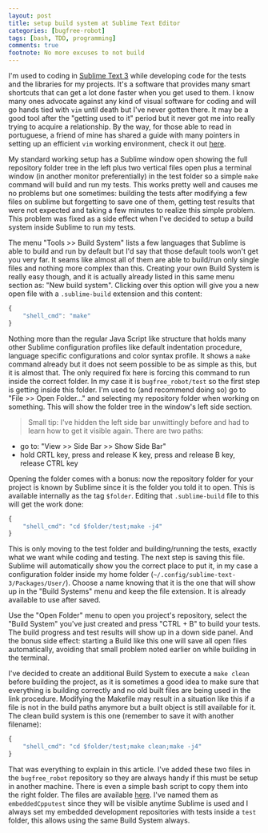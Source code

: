 ```yaml
---
layout: post
title: setup build system at Sublime Text Editor
categories: [bugfree-robot]
tags: [bash, TDD, programming]
comments: true
footnote: No more excuses to not build 
---
```


I'm used to coding in [Sublime Text 3](https://www.sublimetext.com/3) while developing code for the tests and the libraries for my projects. It's a software that provides many smart shortcuts that can get a lot done faster when you get used to them. I know many ones advocate against any kind of visual software for coding and will go hands tied with `vim` until death but I've never gotten there. It may be a good tool after the "getting used to it" period but it never got me into really trying to acquire a relationship. By the way, for those able to read in portuguese, a friend of mine has shared a guide with many pointers in setting up an efficient `vim` working environment, check it out [here](https://danieljunho.com/2019/05/30/vimrc.html).

My standard working setup has a Sublime window open showing the full repository folder tree in the left plus two vertical files open plus a terminal window (in another monitor preferentially) in the test folder so a simple `make` command will build and run my tests. This works pretty well and causes me no problems but one sometimes: building the tests after modifying a few files on sublime but forgetting to save one of them, getting test results that were not expected and taking a few minutes to realize this simple problem. This problem was fixed as a side effect when I've decided to setup a build system inside Sublime to run my tests. 


<!--more-->

The menu "Tools >> Build System" lists a few languages that Sublime is able to build and run by default but I'd say that those default tools won't get you very far. It seams like almost all of them are able to build/run only single files and nothing more complex than this. Creating your own Build System is really easy though, and it is actually already listed in this same menu section as: "New build system". Clicking over this option will give you a new open file with a `.sublime-build` extension and this content:

```js
{
    "shell_cmd": "make"
}
```

Nothing more than the regular Java Script like structure that holds many other Sublime configuration profiles like default indentation procedure, language specific configurations and color syntax profile. It shows a `make` command already but it does not seem possible to be as simple as this, but it is almost that. The only required fix here is forcing this command to run inside the correct folder. In my case it is `bugfree_robot/test` so the first step is getting inside this folder. I'm used to (and recommend doing so) go to "File >> Open Folder..." and selecting my repository folder when working on something. This will show the folder tree in the window's left side section. 


> Small tip: I've hidden the left side bar unwittingly before and had to learn how to get it visible again. There are two paths:
- go to: "View >> Side Bar >> Show Side Bar"
- hold CRTL key, press and release K key, press and release B key, release CTRL key

Opening the folder comes with a bonus: now the repository folder for your project is known by Sublime since it is the folder you told it to open. This is available internally as the tag `$folder`. Editing that `.sublime-build` file to this will get the work done:

```js
{
    "shell_cmd": "cd $folder/test;make -j4"
}
```

This is only moving to the test folder and building/running the tests, exactly what we want while coding and testing. The next step is saving this file. Sublime will automatically show you the correct place to put it, in my case a configuration folder inside my home folder (`~/.config/sublime-text-3/Packages/User/`). Choose a name knowing that it is the one that will show up in the "Build Systems" menu and keep the file extension. It is already available to use after saved. 

Use the "Open Folder" menu to open you project's repository, select the "Build System" you've just created and press "CTRL + B" to build your tests. The build progress and test results will show up in a down side panel. And the bonus side effect: starting a Build like this one will save all open files automatically, avoiding that small problem noted earlier on while building in the terminal.

I've decided to create an additional Build System to execute a `make clean` before building the project, as it is sometimes a good idea to make sure that everything is building correctly and no old built files are being used in the link procedure. Modifying the Makefile may result in a situation like this if a file is not in the build paths anymore but a built object is still available for it. The clean build system is this one (remember to save it with another filename):

```js
{
    "shell_cmd": "cd $folder/test;make clean;make -j4"
}
```

That was everything to explain in this article. I've added these two files in the `bugfree_robot` repository so they are always handy if this must be setup in another machine. There is even a simple bash script to copy them into the right folder. The files are available [here](https://github.com/matheusmbar/bugfree_robot/tree/62e7bcbf42b2c154ff3830d0760c47ef1c9b7f13/tools/sublime3). I've named them as `embeddedCpputest` since they will be visible anytime Sublime is used and I always set my embedded development repositories with tests inside a `test` folder, this allows using the same Build System always. 

